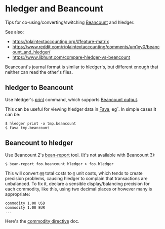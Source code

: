 # hledger and Beancount

Tips for co-using/converting/switching [Beancount](https://beancount.github.io) and hledger.

See also:
- <https://plaintextaccounting.org/#feature-matrix>
- <https://www.reddit.com/r/plaintextaccounting/comments/um1xy0/beancount_and_hledger/>
- <https://www.libhunt.com/compare-hledger-vs-beancount>

Beancount's journal format is similar to hledger's,
but different enough that neither can read the other's files.

## hledger to Beancount

Use hledger's [print](hledger.md#print) command, which supports [Beancount output](hledger.md#beancount-output).

This can be useful for viewing hledger data in [Fava](https://beancount.github.io/fava/), eg˘. In simple cases it can be:
```
$ hledger print -o tmp.beancount
$ fava tmp.beancount
```

## Beancount to hledger

Use Beancount 2's [bean-report](https://beancount.github.io/docs/running_beancount_and_generating_reports.html#bean-report) tool.
(It's not available with Beancount 3):
```
$ bean-report foo.beancount hledger > foo.hledger
```

This will convert `@@` total costs to `@` unit costs, which tends to create precision problems,
causing hledger to complain that transactions are unbalanced.
To fix it, declare a sensible display/balancing precision for each commodity, like this,
using two decimal places or however many is appropriate:
```journal
commodity 1.00 USD
commodity 1.00 EUR
...
```
Here's the [commodity directive](https://hledger.org/dev/hledger.html#commodity-directive) doc.
